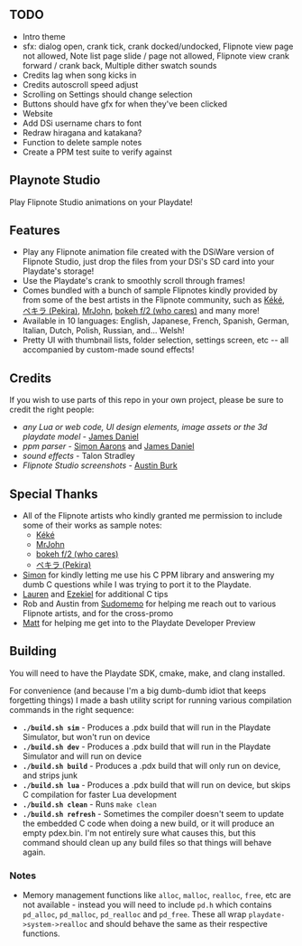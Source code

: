 ## TODO

- Intro theme
- sfx: dialog open, crank tick, crank docked/undocked, Flipnote view page not allowed, Note list page slide / page not allowed, Flipnote view crank forward / crank back, Multiple dither swatch sounds
- Credits lag when song kicks in
- Credits autoscroll speed adjust
- Scrolling on Settings should change selection
- Buttons should have gfx for when they've been clicked
- Website
- Add DSi username chars to font
- Redraw hiragana and katakana?
- Function to delete sample notes
- Create a PPM test suite to verify against

## Playnote Studio

Play Flipnote Studio animations on your Playdate!

## Features

- Play any Flipnote animation file created with the DSiWare version of Flipnote Studio, just drop the files from your DSi's SD card into your Playdate's storage!
- Use the Playdate's crank to smoothly scroll through frames!
- Comes bundled with a bunch of sample Flipnotes kindly provided by from some of the best artists in the Flipnote community, such as [Kéké](twitter.com/Kekeflipnote), [ペキラ (Pekira)](twitter.com/pekira1227), [MrJohn](flipnot.es/9F990EE00074AC4D), [bokeh f/2 (who cares)](www.instagram.com/gsupnet_) and many more!
- Available in 10 languages: English, Japanese, French, Spanish, German, Italian, Dutch, Polish, Russian, and... Welsh!
- Pretty UI with thumbnail lists, folder selection, settings screen, etc -- all accompanied by custom-made sound effects!

## Credits

If you wish to use parts of this repo in your own project, please be sure to credit the right people:

- *any Lua or web code, UI design elements, image assets or the 3d playdate model* - [James Daniel](https://github.com/jaames)
- *ppm parser* - [Simon Aarons](https://github.com/simontime) and [James Daniel](https://github.com/jaames)
- *sound effects* - Talon Stradley
- *Flipnote Studio screenshots* - [Austin Burk](https://twitter.com/AustinSudomemo)

## Special Thanks

- All of the Flipnote artists who kindly granted me permission to include some of their works as sample notes:
  - [Kéké](twitter.com/Kekeflipnote)
  - [MrJohn](flipnot.es/9F990EE00074AC4D)
  - [bokeh f/2 (who cares)](www.instagram.com/gsupnet_)
  - [ペキラ (Pekira)](twitter.com/pekira1227)
- [Simon](https://github.com/simontime) for kindly letting me use his C PPM library and answering my dumb C questions while I was trying to port it to the Playdate. 
- [Lauren](https://github.com/thejsa) and [Ezekiel](https://github.com/Stary2001) for additional C tips
- Rob and Austin from [Sudomemo](https://www.sudomemo.net/) for helping me reach out to various Flipnote artists, and for the cross-promo
- [Matt](https://github.com/gingerbeardman) for helping me get into to the Playdate Developer Preview

## Building

You will need to have the Playdate SDK, cmake, make, and clang installed.

For convenience (and because I'm a big dumb-dumb idiot that keeps forgetting things) I made a bash utility script for running various compilation commands in the right sequence:

 - **`./build.sh sim`** - Produces a .pdx build that will run in the Playdate Simulator, but won't run on device
 - **`./build.sh dev`** - Produces a .pdx build that will run in the Playdate Simulator and will run on device
 - **`./build.sh build`** - Produces a .pdx build that will only run on device, and strips junk
 - **`./build.sh lua`** - Produces a .pdx build that will run on device, but skips C compilation for faster Lua development
 - **`./build.sh clean`** - Runs `make clean`
 - **`./build.sh refresh`** - Sometimes the compiler doesn't seem to update the embedded C code when doing a new build, or it will produce an empty pdex.bin. I'm not entirely sure what causes this, but this command should clean up any build files so that things will behave again.

### Notes

- Memory management functions like `alloc`, `malloc`, `realloc`, `free`, etc are not available - instead you will need to include `pd.h` which contains `pd_alloc`, `pd_malloc`, `pd_realloc` and `pd_free`. These all wrap `playdate->system->realloc` and should behave the same as their respective functions.